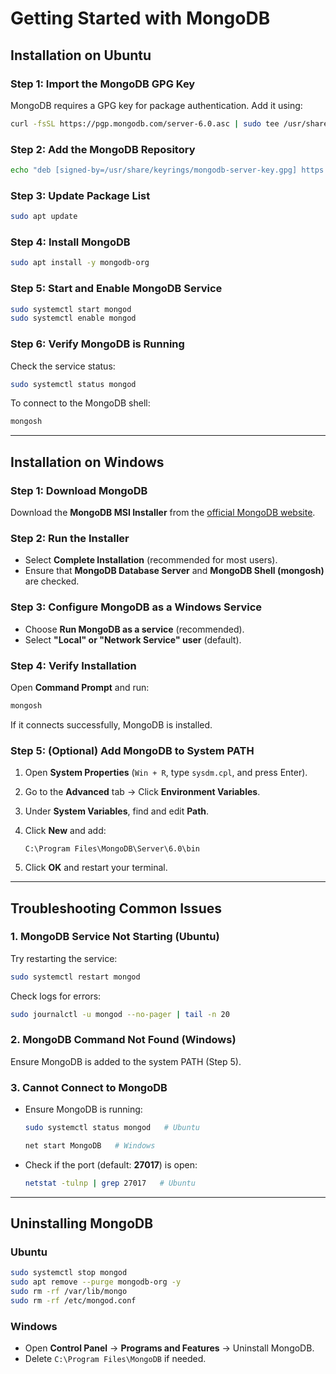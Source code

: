 
# Getting Started with MongoDB  

## Installation on Ubuntu  

### Step 1: Import the MongoDB GPG Key  

MongoDB requires a GPG key for package authentication. Add it using:  

```bash
curl -fsSL https://pgp.mongodb.com/server-6.0.asc | sudo tee /usr/share/keyrings/mongodb-server-key.gpg >/dev/null
```  

### Step 2: Add the MongoDB Repository  

```bash
echo "deb [signed-by=/usr/share/keyrings/mongodb-server-key.gpg] https://repo.mongodb.org/apt/ubuntu jammy/mongodb-org/6.0 multiverse" | sudo tee /etc/apt/sources.list.d/mongodb-org-6.0.list
```  

### Step 3: Update Package List  

```bash
sudo apt update
```  

### Step 4: Install MongoDB  

```bash
sudo apt install -y mongodb-org
```  

### Step 5: Start and Enable MongoDB Service  

```bash
sudo systemctl start mongod
sudo systemctl enable mongod
```  

### Step 6: Verify MongoDB is Running  

Check the service status:  

```bash
sudo systemctl status mongod
```  

To connect to the MongoDB shell:  

```bash
mongosh
```  

---

## Installation on Windows  

### Step 1: Download MongoDB  

Download the **MongoDB MSI Installer** from the [official MongoDB website](https://www.mongodb.com/try/download/community).  

### Step 2: Run the Installer  

- Select **Complete Installation** (recommended for most users).  
- Ensure that **MongoDB Database Server** and **MongoDB Shell (mongosh)** are checked.  

### Step 3: Configure MongoDB as a Windows Service  

- Choose **Run MongoDB as a service** (recommended).  
- Select **"Local" or "Network Service" user** (default).  

### Step 4: Verify Installation  

Open **Command Prompt** and run:  

```bash
mongosh
```  

If it connects successfully, MongoDB is installed.  

### Step 5: (Optional) Add MongoDB to System PATH  

1. Open **System Properties** (`Win + R`, type `sysdm.cpl`, and press Enter).  
2. Go to the **Advanced** tab → Click **Environment Variables**.  
3. Under **System Variables**, find and edit **Path**.  
4. Click **New** and add:  

   ```
   C:\Program Files\MongoDB\Server\6.0\bin
   ```

5. Click **OK** and restart your terminal.  

---

## Troubleshooting Common Issues  

### 1. **MongoDB Service Not Starting (Ubuntu)**  

Try restarting the service:  

```bash
sudo systemctl restart mongod
```  

Check logs for errors:  

```bash
sudo journalctl -u mongod --no-pager | tail -n 20
```  

### 2. **MongoDB Command Not Found (Windows)**  

Ensure MongoDB is added to the system PATH (Step 5).  

### 3. **Cannot Connect to MongoDB**  

- Ensure MongoDB is running:  

  ```bash
  sudo systemctl status mongod   # Ubuntu
  ```

  ```bash
  net start MongoDB   # Windows
  ```  

- Check if the port (default: **27017**) is open:  

  ```bash
  netstat -tulnp | grep 27017   # Ubuntu
  ```

---

## Uninstalling MongoDB  

### Ubuntu  

```bash
sudo systemctl stop mongod
sudo apt remove --purge mongodb-org -y
sudo rm -rf /var/lib/mongo
sudo rm -rf /etc/mongod.conf
```  

### Windows  

- Open **Control Panel** → **Programs and Features** → Uninstall MongoDB.  
- Delete `C:\Program Files\MongoDB` if needed.  

